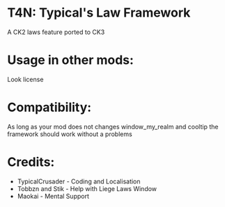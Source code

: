 # T4N: Typical's Law Framework
A CK2 laws feature ported to CK3

# Usage in other mods:
Look license

# Compatibility:
As long as your mod does not changes window_my_realm and cooltip the framework should work without a problems

# Credits:
* TypicalCrusader - Coding and Localisation
* Tobbzn and Stik - Help with Liege Laws Window
* Maokai - Mental Support
